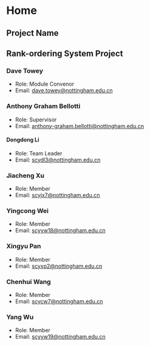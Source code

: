 # Home

## Project Name
## **Rank-ordering System Project**

### Dave Towey
- Role: Module Convenor
- Email: dave.towey@nottingham.edu.cn

### Anthony Graham Bellotti
- Role: Supervisor
- Email: anthony-graham.bellotti@nottingham.edu.cn

#### Dongdong Li
- Role: Team Leader
- Email: scydl3@nottingham.edu.cn

### Jiacheng Xu
- Role: Member
- Email: scyjx7@nottingham.edu.cn

### Yingcong Wei
- Role: Member
- Email: scyyw18@nottingham.edu.cn

### Xingyu Pan
- Role: Member
- Email: scyxp2@nottingham.edu.cn

### Chenhui Wang
- Role: Member
- Email: scycw7@nottingham.edu.cn

### Yang Wu
- Role: Member
- Email: scyyw19@nottingham.edu.cn









